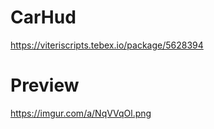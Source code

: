 # CarHud
https://viteriscripts.tebex.io/package/5628394

# Preview 
https://imgur.com/a/NqVVqOl.png
